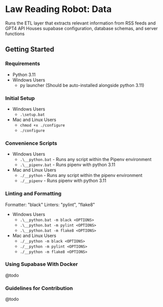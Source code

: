 # Law Reading Robot: Data
Runs the ETL layer that extracts relevant information from RSS feeds and GPT4 API
Houses supabase configuration, database schemas, and server functions

## Getting Started

### Requirements
* Python 3.11
* Windows Users
    * py launcher (Should be auto-installed alongside python 3.11)

### Initial Setup
* Windows Users
    * `.\setup.bat`
* Mac and Linux Users
    * `chmod +x ./configure`
    * `./configure`

### Convenience Scripts
* Windows Users
    * `.\__python.bat` - Runs any script within the Pipenv environment
    * `.\__pipenv.bat` - Runs pipenv with python 3.11
* Mac and Linux Users
    * `./__python` - Runs any script within the pipenv environment
    * `./__pipenv` - Runs pipenv with python 3.11

### Linting and Formatting
Formatter: "black"
Linters: "pylint", "flake8"
* Windows Users
    * `.\__python.bat -m black <OPTIONS>`
    * `.\__python.bat -m pylint <OPTIONS>`
    * `.\__python.bat -m flake8 <OPTIONS>`
* Mac and Linux Users
    * `./__python -m black <OPTIONS>`
    * `./__python -m pylint <OPTIONS>`
    * `./__python -m flake8 <OPTIONS>`

### Using Supabase With Docker
@todo

### Guidelines for Contribution
@todo


